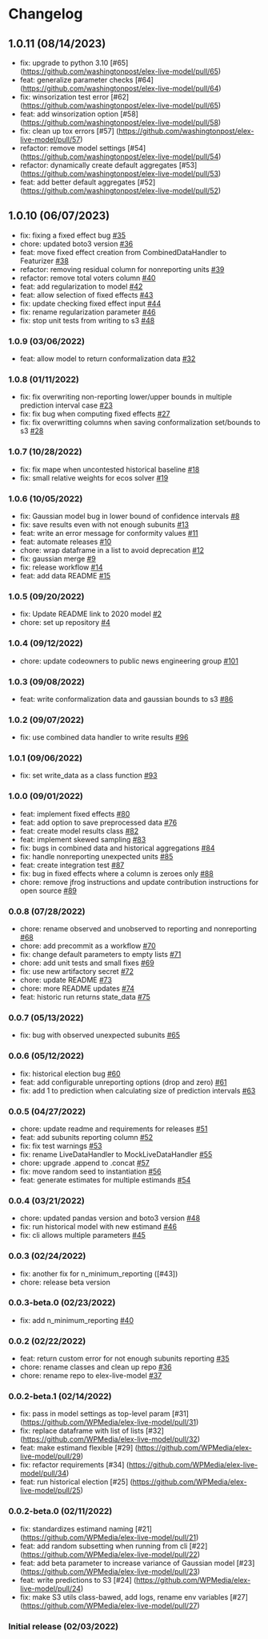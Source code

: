# Changelog

## 1.0.11 (08/14/2023)
- fix: upgrade to python 3.10 [#65] (https://github.com/washingtonpost/elex-live-model/pull/65)
- feat: generalize parameter checks [#64] (https://github.com/washingtonpost/elex-live-model/pull/64)
- fix: winsorization test error [#62] (https://github.com/washingtonpost/elex-live-model/pull/65)
- feat: add winsorization option [#58] (https://github.com/washingtonpost/elex-live-model/pull/58)
- fix: clean up tox errors [#57] (https://github.com/washingtonpost/elex-live-model/pull/57)
- refactor: remove model settings [#54] (https://github.com/washingtonpost/elex-live-model/pull/54)
- refactor: dynamically create default aggregates [#53] (https://github.com/washingtonpost/elex-live-model/pull/53)
- feat: add better default aggregates [#52] (https://github.com/washingtonpost/elex-live-model/pull/52) 

## 1.0.10 (06/07/2023)
- fix: fixing a fixed effect bug [#35](https://github.com/washingtonpost/elex-live-model/pull/35)
- chore: updated boto3 version [#36](https://github.com/washingtonpost/elex-live-model/pull/36)
- feat: move fixed effect creation from CombinedDataHandler to Featurizer [#38](https://github.com/washingtonpost/elex-live-model/pull/38)
- refactor: removing residual column for nonreporting units [#39](https://github.com/washingtonpost/elex-live-model/pull/39)
- refactor: remove total voters column [#40](https://github.com/washingtonpost/elex-live-model/pull/40)
- feat: add regularization to model [#42](https://github.com/washingtonpost/elex-live-model/pull/42)
- feat: allow selection of fixed effects [#43](https://github.com/washingtonpost/elex-live-model/pull/43)
- fix: update checking fixed effect input [#44](https://github.com/washingtonpost/elex-live-model/pull/44)
- fix: rename regularization parameter [#46](https://github.com/washingtonpost/elex-live-model/pull/46)
- fix: stop unit tests from writing to s3 [#48](https://github.com/washingtonpost/elex-live-model/pull/48)

### 1.0.9 (03/06/2022)
- feat: allow model to return conformalization data [#32](https://github.com/washingtonpost/elex-live-model/pull/32)

### 1.0.8 (01/11/2022)
- fix: fix overwriting non-reporting lower/upper bounds in multiple prediction interval case [#23](https://github.com/washingtonpost/elex-live-model/pull/23)
- fix: fix bug when computing fixed effects [#27](https://github.com/washingtonpost/elex-live-model/pull/27)
- fix: fix overwritting columns when saving conformalization set/bounds to s3 [#28](https://github.com/washingtonpost/elex-live-model/pull/28)

### 1.0.7 (10/28/2022)
- fix: fix mape when uncontested historical baseline [#18](https://github.com/washingtonpost/elex-live-model/pull/18)
- fix: small relative weights for ecos solver [#19](https://github.com/washingtonpost/elex-live-model/pull/18)

### 1.0.6 (10/05/2022)
- fix: Gaussian model bug in lower bound of confidence intervals [#8](https://github.com/washingtonpost/elex-live-model/pull/8)
- fix: save results even with not enough subunits [#13](https://github.com/washingtonpost/elex-live-model/pull/13)
- feat: write an error message for conformity values [#11](https://github.com/washingtonpost/elex-live-model/pull/11)
- feat: automate releases [#10](https://github.com/washingtonpost/elex-live-model/pull/10)
- chore: wrap dataframe in a list to avoid deprecation [#12](https://github.com/washingtonpost/elex-live-model/pull/12)
- fix: gaussian merge [#9](https://github.com/washingtonpost/elex-live-model/pull/9)
- fix: release workflow [#14](https://github.com/washingtonpost/elex-live-model/pull/14)
- feat: add data README [#15](https://github.com/washingtonpost/elex-live-model/pull/15)

### 1.0.5 (09/20/2022)
- fix: Update README link to 2020 model [#2](https://github.com/washingtonpost/elex-live-model/pull/2)
- chore: set up repository [#4](https://github.com/washingtonpost/elex-live-model/pull/4)

### 1.0.4 (09/12/2022)
- chore: update codeowners to public news engineering group [#101](https://github.com/WPMedia/elex-live-model/pull/101)

### 1.0.3 (09/08/2022)
- feat: write conformalization data and gaussian bounds to s3 [#86](https://github.com/WPMedia/elex-live-model/pull/86)

### 1.0.2 (09/07/2022)
- fix: use combined data handler to write results [#96](https://github.com/WPMedia/elex-live-model/pull/96)

### 1.0.1 (09/06/2022)
- fix: set write_data as a class function [#93](https://github.com/WPMedia/elex-live-model/pull/93)

### 1.0.0 (09/01/2022)
- feat: implement fixed effects [#80](https://github.com/WPMedia/elex-live-model/pull/80)
- feat: add option to save preprocessed data [#76](https://github.com/WPMedia/elex-live-model/pull/76)
- feat: create model results class [#82](https://github.com/WPMedia/elex-live-model/pull/82)
- feat: implement skewed sampling [#83](https://github.com/WPMedia/elex-live-model/pull/83)
- fix: bugs in combined data and historical aggregations [#84](https://github.com/WPMedia/elex-live-model/pull/84)
- fix: handle nonreporting unexpected units [#85](https://github.com/WPMedia/elex-live-model/pull/85)
- feat: create integration test [#87](https://github.com/WPMedia/elex-live-model/pull/87)
- fix: bug in fixed effects where a column is zeroes only [#88](https://github.com/WPMedia/elex-live-model/pull/88)
- chore: remove jfrog instructions and update contribution instructions for open source [#89](https://github.com/WPMedia/elex-live-model/pull/89)

### 0.0.8 (07/28/2022)
- chore: rename observed and unobserved to reporting and nonreporting [#68](https://github.com/WPMedia/elex-live-model/pull/68)
- chore: add precommit as a workflow [#70](https://github.com/WPMedia/elex-live-model/pull/70)
- fix: change default parameters to empty lists [#71](https://github.com/WPMedia/elex-live-model/pull/71)
- chore: add unit tests and small fixes [#69](https://github.com/WPMedia/elex-live-model/pull/69)
- fix: use new artifactory secret [#72](https://github.com/WPMedia/elex-live-model/pull/72)
- chore: update README [#73](https://github.com/WPMedia/elex-live-model/pull/73)
- chore: more README updates [#74](https://github.com/WPMedia/elex-live-model/pull/74)
- feat: historic run returns state_data [#75](https://github.com/WPMedia/elex-live-model/pull/75)

### 0.0.7 (05/13/2022)
- fix: bug with observed unexpected subunits [#65](https://github.com/WPMedia/elex-live-model/pull/65)

### 0.0.6 (05/12/2022)
- fix: historical election bug [#60](https://github.com/WPMedia/elex-live-model/pull/60)
- feat: add configurable unreporting options (drop and zero) [#61](https://github.com/WPMedia/elex-live-model/pull/61)
- fix: add 1 to prediction when calculating size of prediction intervals [#63](https://github.com/WPMedia/elex-live-model/pull/63)

### 0.0.5 (04/27/2022)
- chore: update readme and requirements for releases  [#51](https://github.com/WPMedia/elex-live-model/pull/51)
- feat: add subunits reporting column [#52](https://github.com/WPMedia/elex-live-model/pull/52)
- fix: fix test warnings [#53](https://github.com/WPMedia/elex-live-model/pull/53)
- fix: rename LiveDataHandler to MockLiveDataHandler [#55](https://github.com/WPMedia/elex-live-model/pull/55)
- chore: upgrade .append to .concat [#57](https://github.com/WPMedia/elex-live-model/pull/57)
- fix: move random seed to instantiation [#56](https://github.com/WPMedia/elex-live-model/pull/56)
- feat: generate estimates for multiple estimands [#54](https://github.com/WPMedia/elex-live-model/pull/54)

### 0.0.4 (03/21/2022)
- chore: updated pandas version and boto3 version [#48](https://github.com/WPMedia/elex-live-model/pull/48)
- fix: run historical model with new estimand [#46](https://github.com/WPMedia/elex-live-model/pull/46)
- fix: cli allows multiple parameters [#45](https://github.com/WPMedia/elex-live-model/pull/45)

### 0.0.3 (02/24/2022)
- fix: another fix for n_minimum_reporting ([#43])
- chore: release beta version

### 0.0.3-beta.0 (02/23/2022)
- fix: add n_minimum_reporting [#40](https://github.com/WPMedia/elex-live-model/pull/40)

### 0.0.2 (02/22/2022)
- feat: return custom error for not enough subunits reporting [#35](https://github.com/WPMedia/elex-live-model/pull/35)
- chore: rename classes and clean up repo [#36](https://github.com/WPMedia/elex-live-model/pull/36)
- chore: rename repo to elex-live-model [#37](https://github.com/WPMedia/elex-live-model/pull/37)

### 0.0.2-beta.1 (02/14/2022)
- fix: pass in model settings as top-level param [#31] (https://github.com/WPMedia/elex-live-model/pull/31)
- fix: replace dataframe with list of lists [#32] (https://github.com/WPMedia/elex-live-model/pull/32)
- feat: make estimand flexible [#29] (https://github.com/WPMedia/elex-live-model/pull/29)
- fix: refactor requirements [#34] (https://github.com/WPMedia/elex-live-model/pull/34)
- feat: run historical election [#25] (https://github.com/WPMedia/elex-live-model/pull/25)

### 0.0.2-beta.0 (02/11/2022)
- fix: standardizes estimand naming [#21] (https://github.com/WPMedia/elex-live-model/pull/21)
- feat: add random subsetting when running from cli [#22] (https://github.com/WPMedia/elex-live-model/pull/22)
- feat: add beta parameter to increase variance of Gaussian model [#23] (https://github.com/WPMedia/elex-live-model/pull/23)
- feat: write predictions to S3 [#24] (https://github.com/WPMedia/elex-live-model/pull/24)
- fix: make S3 utils class-bawed, add logs, rename env variables [#27] (https://github.com/WPMedia/elex-live-model/pull/27)

### Initial release (02/03/2022)
